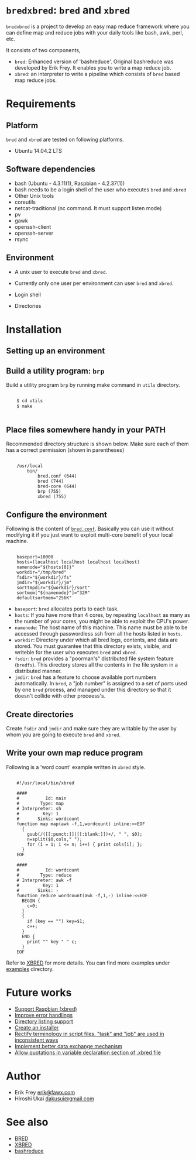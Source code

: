 # ```bredxbred```: ```bred``` and ```xbred```

```bredxbred``` is a project to develop an easy map reduce framework where you can define map and reduce jobs with your daily tools like bash, awk, perl, etc.

It consists of two components,

* ```bred```: Enhanced version of 'bashreduce'. Original bashreduce was developed by Erik Frey. It enables you to write a map reduce job.
* ```xbred```: an interpreter to write a pipeline which consists of ```bred``` based map reduce jobs.


# Requirements

## Platform
```bred``` and ```xbred``` are tested on following platforms.

* Ubuntu 14.04.2 LTS

## Software dependencies

* bash (Ubuntu - 4.3.11(1), Raspbian - 4.2.37(1))
 * bash needs to be a login shell of the user who executes ```bred``` and ```xbred```
* Other Unix tools
 * coreutils 
 * netcat-traditional (nc command. It must support listen mode)
 * pv
 * gawk
 * openssh-client
 * openssh-server
 * rsync


## Environment

* A unix user to execute ```bred``` and ```xbred```.
 * Currently only one user per environment can user ```bred``` and ```xbred```.

* Login shell

* Directories


# Installation
## Setting up an environment

## Build a utility program: ```brp```
Build a utility program ```brp``` by running make command in ```utils``` directory.

```bash

    $ cd utils
	$ make
	
```


## Place files somewhere handy in your PATH
Recommended directory structure is shown below.
Make sure each of them has a correct permission (shown in parentheses)

```

    /usr/local
	    bin/
			bred.conf (644)
		    bred (744)
			bred-core (644)
			brp (755)
			xbred (755)

```

## Configure the environment

Following is the content of [```bred.conf```](bred.conf).
Basically you can use it without modifying it if you just want to exploit multi-core benefit of your local machine.

```

    baseport=10000
    hosts=(localhost localhost localhost localhost)
    namenode="${hosts[0]}"
    workdir="/tmp/bred"
    fsdir="${workdir}/fs"
    jmdir="${workdir}/jm"
    sorttmpdir="${workdir}/sort"
    sortmem["${namenode}"]="32M"
    defaultsortmem="256K"

```

* ```baseport```: ```bred``` allocates ports to each task.
* ```hosts```: If you have more than 4 cores, by repeating ```localhost``` as many as the number of your cores, you might be able to exploit the CPU's power.
* ```namenode```:  The host name of this machine. This name must be able to be accessed through passwordless ssh from all the hosts listed in ```hosts```.
* ```workdir```: Directory under which all bred logs, contents, and data are stored. You must guarantee that this directory exists, visible, and writeble for the user who executes ```bred``` and ```xbred```.
* ```fsdir```: ```bred``` provides a "poorman's" distributed file system feature (```bredfs```). This directory stores all the contents in the file system in a distributed manner.
* ```jmdir```: ```bred``` has a feature to choose available port numbers automatically. In ```bred```, a "job number" is assigned to a set of ports used by one ```bred``` process, and managed under this directory so that it doesn't collide with other proceess's.

## Create directories
Create ```fsdir``` and ```jmdir``` and make sure they are writable by the user by whom you are going to execute ```bred``` and ```xbred```.



## Write your own map reduce program

Following is a 'word count' example written in ```xbred``` style.

```

    #!/usr/local/bin/xbred
    
    ####
    #          Id: main
    #        Type: map
    # Interpreter: sh
    #         Key: 1
    #       Sinks: wordcount
    function map map(awk -f,1,wordcount) inline:<<EOF
      {
        gsub(/([[:punct:]]|[[:blank:]])+/, " ", $0);
        n=split($0,cols," ");
        for (i = 1; i <= n; i++) { print cols[i]; };
      }
    EOF
    
    ####
    #          Id: wordcount
    #        Type: reduce
    # Interpreter: awk -f
    #         Key: 1
    #       Sinks: -
    function reduce wordcount(awk -f,1,-) inline:<<EOF
      BEGIN {
        c=0;
      }
      {
        if (key == "") key=$1;
        c++;
      }
      END {
        print "" key " " c;
      }
    EOF

```

Refer to [XBRED](docs/XBRED.md) for more details.
You can find more examples under [examples](examples/README.md) directory.

# Future works
* [Support Raspbian (xbred)](https://github.com/dakusui/bredxbred/issues/12)
* [Improve error handlings](https://github.com/dakusui/bredxbred/issues/7)
* [Directory listing support](https://github.com/dakusui/bredxbred/issues/8)
* [Create an installer](https://github.com/dakusui/bredxbred/issues/9)
* [Rectify terminology in script files. "task" and "job" are used in inconsistent ways](https://github.com/dakusui/bredxbred/issues/10)
* [Implement better data exchange mechanism](https://github.com/dakusui/bred/issues/3)
* [Allow quotations in variable declaration section of .xbred file](https://github.com/dakusui/bredxbred/issues/11)

# Author
* Erik Frey <erik@fawx.com>
* Hiroshi Ukai <dakusui@gmail.com>

# See also
* [BRED](docs/BRED.md)
* [XBRED](docs/XBRED.md)
* [bashreduce](https://github.com/erikfrey/bashreduce)

